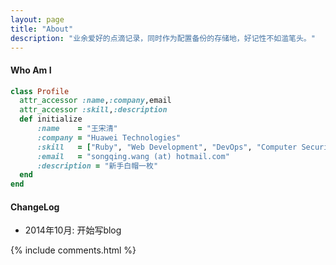 ```yaml
---
layout: page
title: "About"
description: "业余爱好的点滴记录，同时作为配置备份的存储地，好记性不如滥笔头。"
---
```


#### Who Am I
 
```ruby
class Profile
  attr_accessor :name,:company,email
  attr_accessor :skill,:description
  def initialize
      :name    = "王宋清"
      :company = "Huawei Technologies"
      :skill   = ["Ruby", "Web Development", "DevOps", "Computer Security"] 
      :email   = "songqing.wang (at) hotmail.com"
      :description = "新手白帽一枚"
  end
end
```

#### ChangeLog
- 2014年10月: 开始写blog


{% include comments.html %}

